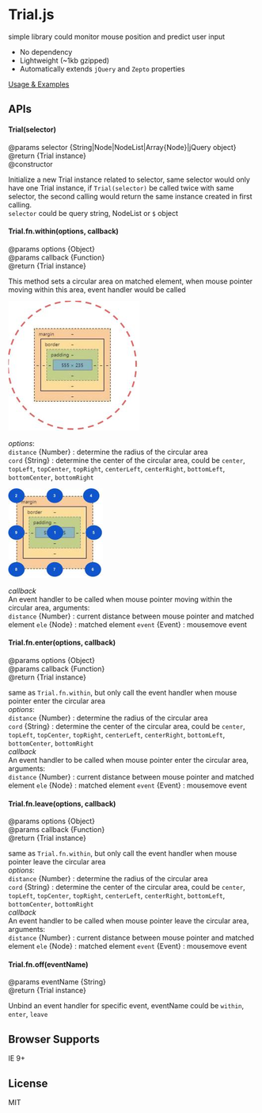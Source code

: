 # Trial.js
simple library could monitor mouse position and predict user input

  * No dependency
  * Lightweight (~1kb gzipped)
  * Automatically extends `jQuery` and `Zepto` properties

[Usage & Examples](http://markocen.github.io/trialjs/trial-js.html)  

## APIs

#### Trial(selector)
@params selector {String|Node|NodeList|Array{Node}|jQuery object}  
@return {Trial instance}  
@constructor  

Initialize a new Trial instance related to selector, same selector would only have one Trial instance, if `Trial(selector)` be called twice with same selector,  the second calling would return the same instance created in first calling.  
`selector` could be query string, NodeList or `$` object  
  
  
#### Trial.fn.within(options, callback)
@params options {Object}  
@params callback {Function}  
@return {Trial instance}  

This method sets a circular area on matched element, when mouse pointer moving within this area, event handler would be called  
  
![Distance options](https://raw.githubusercontent.com/MarkoCen/markocen.github.io/master/trialjs/img/distance.jpg)  
  
*options*:  
  `distance` {Number} : determine the radius of the circular area  
  `cord` {String} : determine the center of the circular area, could be `center`, `topLeft`, `topCenter`, `topRight`, `centerLeft`, `centerRight`, `bottomLeft`, `bottomCenter`, `bottomRight`  
  
![Coordinate options](https://raw.githubusercontent.com/MarkoCen/markocen.github.io/master/trialjs/img/cord.jpg)  

*callback*  
An event handler to be called when mouse pointer moving within the circular area, arguments:  
`distance` {Number} : current distance between mouse pointer and matched element
`ele` {Node} : matched element
`event` {Event} : mousemove event  
  
  
#### Trial.fn.enter(options, callback)
@params options {Object}  
@params callback {Function}  
@return {Trial instance}  

same as `Trial.fn.within`, but only call the event handler when mouse pointer enter the circular area  
*options*:  
  `distance` {Number} : determine the radius of the circular area  
  `cord` {String} : determine the center of the circular area, could be `center`, `topLeft`, `topCenter`, `topRight`, `centerLeft`, `centerRight`, `bottomLeft`, `bottomCenter`, `bottomRight`  
*callback*  
An event handler to be called when mouse pointer enter the circular area, arguments:  
`distance` {Number} : current distance between mouse pointer and matched element
`ele` {Node} : matched element
`event` {Event} : mousemove event  
  
  
#### Trial.fn.leave(options, callback)
@params options {Object}  
@params callback {Function}  
@return {Trial instance}  

same as `Trial.fn.within`, but only call the event handler when mouse pointer leave the circular area  
*options*:  
  `distance` {Number} : determine the radius of the circular area  
  `cord` {String} : determine the center of the circular area, could be `center`, `topLeft`, `topCenter`, `topRight`, `centerLeft`, `centerRight`, `bottomLeft`, `bottomCenter`, `bottomRight`  
*callback*  
An event handler to be called when mouse pointer leave the circular area, arguments:  
`distance` {Number} : current distance between mouse pointer and matched element
`ele` {Node} : matched element
`event` {Event} : mousemove event 

#### Trial.fn.off(eventName)
@params eventName {String}  
@return {Trial instance}  

Unbind an event handler for specific event, eventName could be `within`, `enter`, `leave`

## Browser Supports
IE 9+


## License
MIT
